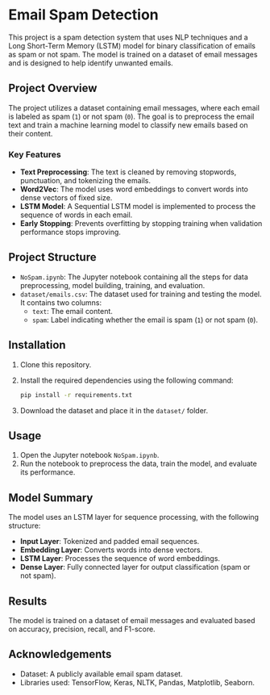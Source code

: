 # Email Spam Detection

This project is a spam detection system that uses NLP techniques and a Long Short-Term Memory (LSTM) model for binary classification of emails as spam or not spam. The model is trained on a dataset of email messages and is designed to help identify unwanted emails.

## Project Overview

The project utilizes a dataset containing email messages, where each email is labeled as spam (`1`) or not spam (`0`). The goal is to preprocess the email text and train a machine learning model to classify new emails based on their content.

### Key Features

- **Text Preprocessing**: The text is cleaned by removing stopwords, punctuation, and tokenizing the emails.
- **Word2Vec**: The model uses word embeddings to convert words into dense vectors of fixed size.
- **LSTM Model**: A Sequential LSTM model is implemented to process the sequence of words in each email.
- **Early Stopping**: Prevents overfitting by stopping training when validation performance stops improving.

## Project Structure

- `NoSpam.ipynb`: The Jupyter notebook containing all the steps for data preprocessing, model building, training, and evaluation.
- `dataset/emails.csv`: The dataset used for training and testing the model. It contains two columns:
  - `text`: The email content.
  - `spam`: Label indicating whether the email is spam (`1`) or not spam (`0`).

## Installation

1. Clone this repository.
2. Install the required dependencies using the following command:

    ```bash
    pip install -r requirements.txt
    ```

3. Download the dataset and place it in the `dataset/` folder.

## Usage

1. Open the Jupyter notebook `NoSpam.ipynb`.
2. Run the notebook to preprocess the data, train the model, and evaluate its performance.

## Model Summary

The model uses an LSTM layer for sequence processing, with the following structure:

- **Input Layer**: Tokenized and padded email sequences.
- **Embedding Layer**: Converts words into dense vectors.
- **LSTM Layer**: Processes the sequence of word embeddings.
- **Dense Layer**: Fully connected layer for output classification (spam or not spam).

## Results

The model is trained on a dataset of email messages and evaluated based on accuracy, precision, recall, and F1-score.

## Acknowledgements

- Dataset: A publicly available email spam dataset.
- Libraries used: TensorFlow, Keras, NLTK, Pandas, Matplotlib, Seaborn.

